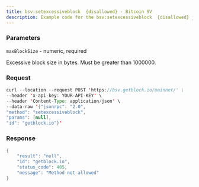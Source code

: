 ```yaml
---
title: bsv:setexcessiveblock  {disallowed} - Bitcoin SV
description: Example code for the bsv:setexcessiveblock  {disallowed} json-rpc method. Сomplete guide on how to use bsv:setexcessiveblock  {disallowed} json-rpc in GetBlock.io Web3 documentation.
---
```


### Parameters


`maxBlockSize` - numeric, required

Excessive block size in bytes. Must be greater than 1000000.

### Request

``` java
curl --location --request POST 'https://bsv.getblock.io/mainnet/' \ 
--header 'x-api-key: YOUR-API-KEY' \ 
--header 'Content-Type: application/json' \ 
--data-raw '{"jsonrpc": "2.0",
"method": "setexcessiveblock",
"params": [null],
"id": "getblock.io"}'
```

###  Response

``` java
{
    "result": "null",
    "id": "getblock.io",
    "status_code": 405,
    "message": "Method not allowed"
}
```

